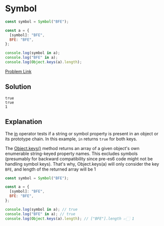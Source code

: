 # Symbol

```js
const symbol = Symbol("BFE");

const a = {
  [symbol]: "BFE",
  BFE: "BFE",
};

console.log(symbol in a);
console.log("BFE" in a);
console.log(Object.keys(a).length);
```

[Problem Link](https://bigfrontend.dev/quiz/Symbol)

## Solution

```
true
true
1
```

## Explanation

The [in](https://developer.mozilla.org/en-US/docs/Web/JavaScript/Reference/Operators/in) operator tests if a string or symbol property is present in an object or its prototype chain. In this example, `in` returns `true` for both keys.

The [Object.keys()](https://developer.mozilla.org/en-US/docs/Web/JavaScript/Reference/Global_Objects/Object/keys) method returns an array of a given object's own enumerable string-keyed property names. This excludes symbols (presumably for backward compatibility since pre-es6 code might not be handling symbol keys). That's why, Object.keys(a) will only consider the key `BFE`, and length of the returned array will be 1

```js
const symbol = Symbol("BFE");

const a = {
  [symbol]: "BFE",
  BFE: "BFE",
};

console.log(symbol in a); // true
console.log("BFE" in a); // true
console.log(Object.keys(a).length); // ["BFE"].length 👉🏻 1
```

